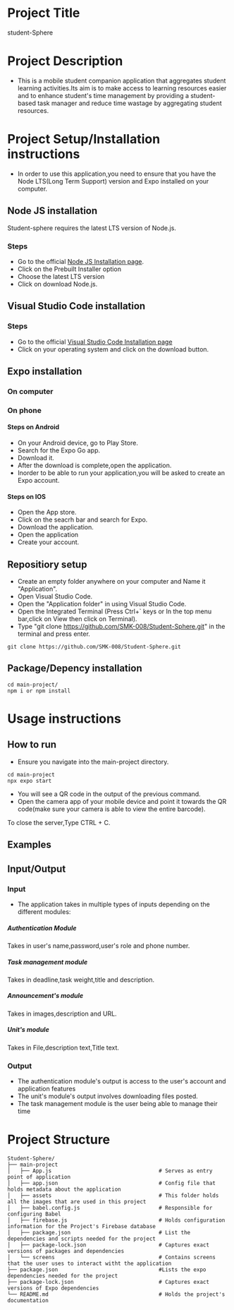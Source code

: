 # Project Title 
 student-Sphere
# Project Description
- This is a mobile student companion application that aggregates student learning activities.Its aim is to make access to learning resources easier and to enhance student's time management by providing a student-based task manager and reduce time wastage by aggregating student resources.

# Project Setup/Installation instructions
- In order to use this application,you need to ensure that you have the Node LTS(Long Term Support) version and Expo installed on your computer.

## Node JS installation
Student-sphere requires the latest LTS version of Node.js.
### Steps
- Go to the official [Node JS Installation page](https://nodejs.org/en/download/package-manager).
- Click on the Prebuilt Installer option
- Choose the latest LTS version
- Click on download Node.js.


## Visual Studio Code installation
### Steps
- Go to the official [Visual Studio Code Installation page](https://code.visualstudio.com/download)
- Click on your operating system and click on the download button.


 ## Expo installation
 ### On computer


 ### On phone
 #### Steps on Android
- On your Android device, go to Play Store.
- Search for the Expo Go app.
- Download it.
- After the download is complete,open the application.
- Inorder to be able to run your application,you will be asked to create an Expo account.




 #### Steps on IOS 
 - Open the App store.
 - Click on the seacrh bar and search for Expo.
 - Download the application.
 - Open the application
 - Create your account.


 ## Repositiory setup
 - Create an empty folder anywhere on your computer and Name it "Application".
 - Open Visual Studio Code.
 - Open the "Application folder" in using Visual Studio Code.
 - Open the Integrated Terminal (Press Ctrl+` keys or In the top menu bar,click on View then click on Terminal).
 - Type  "git clone https://github.com/SMK-008/Student-Sphere.git" in the terminal and press enter.
 
 ```
git clone https://github.com/SMK-008/Student-Sphere.git
 ```
## Package/Depency installation
```
cd main-project/
npm i or npm install
```

 # Usage instructions
 ## How to run
 - Ensure you navigate into the main-project directory.
 ```
 cd main-project
npx expo start
 ```
 - You will see a QR code in the output of the previous command.
 - Open the camera app of your mobile device and point it towards the QR code(make sure your camera is able to view the entire barcode).
 
 To close the server,Type CTRL + C.

## Examples

## Input/Output
### Input
- The application takes in multiple types of inputs depending on the different modules:
##### Authentication Module
Takes in user's name,password,user's role and phone number.
##### Task management module
Takes in deadline,task weight,title and description.
##### Announcement's module
Takes in images,description and URL.
##### Unit's module
Takes in File,description text,Title text.

### Output
- The authentication module's output is access to the user's account and application features
- The unit's module's output involves downloading files posted.
- The task management module is the user being able to manage their time 
# Project Structure

```
Student-Sphere/
├── main-project
│   ├── App.js                                  # Serves as entry point of application
│   ├── app.json                                # Config file that holds metadata about the application
│   ├── assets                                  # This folder holds all the images that are used in this project
│   ├── babel.config.js                         # Responsible for configuring Babel    
│   ├── firebase.js                             # Holds configuration information for the Project's Firebase database
│   ├── package.json                            # List the dependencies and scripts needed for the project
│   ├── package-lock.json                       # Captures exact versions of packages and dependencies
│   └── screens                                 # Contains screens that the user uses to interact witht the application
├── package.json                                #Lists the expo dependencies needed for the project
├── package-lock.json                           # Captures exact versions of Expo dependencies
└── README.md                                   # Holds the project's documentation 
```

